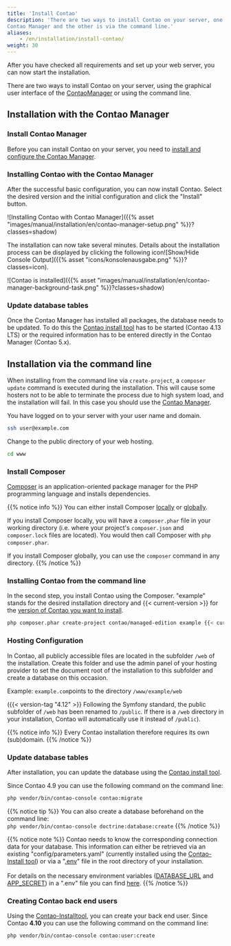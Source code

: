 ```yaml
---
title: 'Install Contao'
description: 'There are two ways to install Contao on your server, one is via the graphical user interface of the 
Contao Manager and the other is via the command line.'
aliases:
    - /en/installation/install-contao/
weight: 30
---
```


After you have checked all requirements and set up your web server, you can now start the installation.

There are two ways to install Contao on your server, using the graphical user interface of the 
[ContaoManager](#installation-with-the-contao-manager) or using the command line.


## Installation with the Contao Manager


### Install Contao Manager

Before you can install Contao on your server, you need to 
[install and configure the Contao Manager](../../installation/contao-manager/#install-contao-manager).


### Installing Contao with the Contao Manager

After the successful basic configuration, you can now install Contao. Select the desired version and the initial 
configuration and click the "Install" button.

![Installing Contao with Contao Manager]({{% asset "images/manual/installation/en/contao-manager-setup.png" %}}?classes=shadow)

The installation can now take several minutes. Details about the installation process can be displayed by clicking the 
following icon![Show/Hide Console Output]({{% asset "icons/konsolenausgabe.png" %}}?classes=icon).

![Contao is installed]({{% asset "images/manual/installation/en/contao-manager-background-task.png" %}}?classes=shadow)


### Update database tables

Once the Contao Manager has installed all packages, the database needs to be updated. To do this the [Contao install tool](../contao-installtool/) 
has to be started (Contao 4.13 LTS) or the required information has to be entered directly in the Contao Manager (Contao 5.x).


## Installation via the command line

When installing from the command line via `create-project`, a `composer update` command is executed during the 
installation. This will cause some hosters not to be able to terminate the process due to high system load, and the 
installation will fail. In this case you should use the [Contao Manager](#installing-contao-with-the-contao-manager).

You have logged on to your server with your user name and domain.

```bash
ssh user@example.com
```

Change to the public directory of your web hosting.

```bash
cd www
```

### Install Composer

[Composer](https://en.wikipedia.org/wiki/Composer_(software)) is an application-oriented package manager for the 
PHP programming language and installs dependencies.

{{% notice info %}}
You can either install Composer [locally](https://getcomposer.org/doc/00-intro.md#locally) 
or [globally](https://getcomposer.org/doc/00-intro.md#globally). 
 
If you install Composer locally, you will have a `composer.phar` file in your working directory (i.e. where your project's
`composer.json` and `composer.lock` files are located). You would then call Composer with `php composer.phar`.
 
If you install Composer globally, you can use the `composer` command in any directory. 
{{% /notice %}}



### Installing Contao from the command line

In the second step, you install Contao using the Composer. "example" stands for the desired installation directory and 
{{< current-version >}} for the [version of Contao you want to install](https://to.contao.org/release-plan).

```bash
php composer.phar create-project contao/managed-edition example {{< current-version >}}
```


### Hosting Configuration

In Contao, all publicly accessible files are located in the subfolder `/web` of the installation. Create this folder and 
use the admin panel of your hosting provider to set the document root of the installation to this subfolder and create 
a database on this occasion.

Example: `example.com`points to the directory `/www/example/web`

({{< version-tag "4.12" >}} Following the Symfony standard, the public subfolder of `/web` has been renamed to
`/public`. If there is a `/web` directory in your installation, Contao will automatically use it instead of `/public`).

{{% notice info %}}
Every Contao installation therefore requires its own (sub)domain.
{{% /notice %}}


### Update database tables
After installation, you can update the database using the [Contao install tool](/en/installation/contao-installtool/). 

Since Contao 4.9 you can use the following command on the command line:

```bash
php vendor/bin/contao-console contao:migrate
``` 

{{% notice tip %}}
You can also create a database beforehand on the command line:<br>
`php vendor/bin/contao-console doctrine:database:create`
{{% /notice %}}

{{% notice note %}}
Contao needs to know the corresponding connection data for your database. This information can either be retrieved via 
an existing "config/parameters.yaml" (currently installed using the [Contao-Install tool](/en/installation/contao-installtool/)) 
or via a "[.env](https://docs.contao.org/dev/getting-started/starting-development/#application-configuration)" file 
in the root directory of your installation.<br><br> 
For details on the necessary environment variables ([DATABASE_URL](https://docs.contao.org/dev/reference/config/#database-url) 
and [APP_SECRET](https://docs.contao.org/dev/reference/config/#app-secret)) in a ".env" file you can find 
[here](https://docs.contao.org/dev/getting-started/starting-development/#application-configuration).
{{% /notice %}}


### Creating Contao back end users

Using the [Contao-Installtool](/en/installation/contao-installtool/), you can create your back end user. Since Contao 
**4.10** you can use the following command on the command line:

```bash
php vendor/bin/contao-console contao:user:create
``` 




